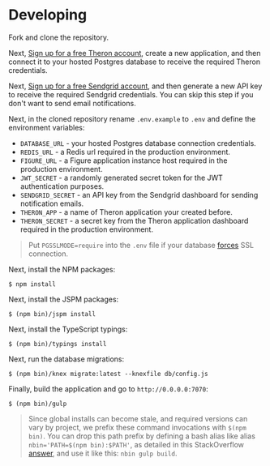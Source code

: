 # Developing

Fork and clone the repository.

Next, [Sign up for a free Theron account](https://theron.db.com/signup), create
a new application, and then connect it to your hosted Postgres database
to receive the required Theron credentials.

Next, [Sign up for a free Sendgrid account](https://sendgrid.com/pricing), and
then generate a new API key to receive the required Sendgrid credentials.
You can skip this step if you don't want to send email notifications.

Next, in the cloned repository rename `.env.example` to `.env` and define the
environment variables:

- `DATABASE_URL` - your hosted Postgres database connection credentials.
- `REDIS_URL` - a Redis url required in the production environment.
- `FIGURE_URL` - a Figure application instance host required in the production environment.
- `JWT_SECRET` - a randomly generated secret token for the JWT authentication purposes.
- `SENDGRID_SECRET` - an API key from the Sendgrid dashboard for sending notification emails.
- `THERON_APP` - a name of Theron application your created before.
- `THERON_SECRET` - a secret key from the Theron application dashboard required in the production environment.

> Put `PGSSLMODE=require` into the `.env` file if your database
> [forces](https://github.com/tgriesser/knex/issues/852) SSL connection.

Next, install the NPM packages:

```
$ npm install
```

Next, install the JSPM packages:

```
$ (npm bin)/jspm install
```

Next, install the TypeScript typings:

```
$ (npm bin)/typings install
```

Next, run the database migrations:

```
$ (npm bin)/knex migrate:latest --knexfile db/config.js
```

Finally, build the application and go to `http://0.0.0.0:7070`:

```
$ (npm bin)/gulp
```

> Since global installs can become stale, and required versions can vary by
> project, we prefix these command invocations with `$(npm bin)`. You can drop
> this path prefix by defining a bash alias like alias `nbin='PATH=$(npm bin):$PATH'`,
> as detailed in this StackOverflow [answer](http://stackoverflow.com/questions/9679932/how-to-use-package-installed-locally-in-node-modules/15157360#15157360),
> and use it like this: `nbin gulp build`.
